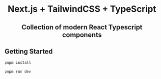 <h1 align="center">Next.js + TailwindCSS + TypeScript</h1>
<h2 align="center">Collection of modern React Typescript components</h2>



## Getting Started
```bash
pnpm install
```

```bash
pnpm run dev
```